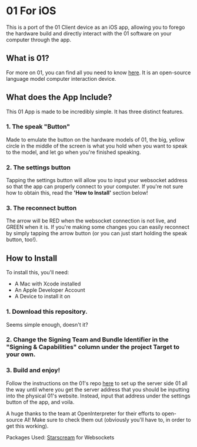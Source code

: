 # 01 For iOS

This is a port of the 01 Client device as an iOS app, allowing you to forego the hardware build and directly interact with the 01 software on your computer through the app.

## What is 01?
For more on 01, you can find all you need to know [here](https://github.com/OpenInterpreter/01/). It is an open-source language model computer interaction device.

## What does the App Include?
This 01 App is made to be incredibly simple. It has three distinct features.

### 1. The speak "Button"
Made to emulate the button on the hardware models of 01, the big, yellow circle in the middle of the screen is what you hold when you want to speak to the model, and let go when you're finished speaking.

### 2. The settings button
Tapping the settings button will allow you to input your websocket address so that the app can properly connect to your computer. If you're not sure how to obtain this, read the **'How to Install'** section below!

### 3. The reconnect button
The arrow will be RED when the websocket connection is not live, and GREEN when it is. If you're making some changes you can easily reconnect by simply tapping the arrow button (or you can just start holding the speak button, too!).

## How to Install
To install this, you'll need:
- A Mac with Xcode installed
- An Apple Developer Account
- A Device to install it on

### 1. Download this repository.
Seems simple enough, doesn't it?

### 2. Change the Signing Team and Bundle Identifier in the "Signing & Capabilities" column under the project Target to your own.

### 3. Build and enjoy!
Follow the instructions on the 01's repo [here](https://github.com/OpenInterpreter/01/#guides) to set up the server side 01 all the way until where you get the server address that you should be inputting into the physical 01's website. Instead, input that address under the settings button of the app, and voila.

A huge thanks to the team at OpenInterpreter for their efforts to open-source AI! Make sure to check them out (obviously you'll have to, in order to get this working).

Packages Used:
[Starscream](https://github.com/daltoniam/Starscream) for Websockets
